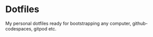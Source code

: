 # Dotfiles
My personal dotfiles ready for bootstrapping any computer, github-codespaces, gitpod etc.
